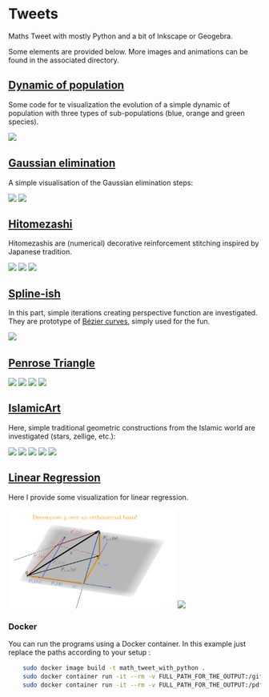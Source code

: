 # Tweets

Maths Tweet with mostly Python and a bit of Inkscape or Geogebra.

Some elements are provided below. More images and animations can be found in the associated directory. 

## [Dynamic of population](https://github.com/josephsalmon/Tweets/tree/master/MarkovChains/README.md)

Some code for te visualization the evolution of a simple dynamic of population with three types of sub-populations (blue, orange and green species).

[<img src="https://raw.github.com/josephsalmon/Tweets/master/MarkovChains/dynamic_pop.gif" height="200">]([https://github.com/josephsalmon/Tweets/tree/master/MarkovChains/README.md](https://github.com/josephsalmon/Tweets/tree/master/MarkovChains/README.md))

## [Gaussian elimination](https://github.com/josephsalmon/Tweets/tree/master/Pivot_Gauss_video/README.md)
A simple visualisation of the Gaussian elimination steps:

[<img src="https://raw.github.com/josephsalmon/Tweets/master/Pivot_Gauss_video/gauss_pivot_4figs.gif" height="200">]([https://github.com/josephsalmon/Tweets/tree/master/Pivot_Gauss_video/README.md](https://github.com/josephsalmon/Tweets/tree/master/Pivot_Gauss_video/README.md))
[<img src="https://raw.github.com/josephsalmon/Tweets/master/Pivot_Gauss_video/gauss_pivot.gif" height="200">]([https://github.com/josephsalmon/Tweets/tree/master/Pivot_Gauss_video/README.md](https://github.com/josephsalmon/Tweets/tree/master/Pivot_Gauss_video/README.md))


## [Hitomezashi](https://github.com/josephsalmon/Tweets/tree/master/Hitomezashi/README.md)

Hitomezashis are (numerical) decorative reinforcement stitching inspired by Japanese tradition.

[<img src="https://raw.github.com/josephsalmon/Tweets/master/Hitomezashi/svg/hitomezashi_mirror_cmap_viridis_pi_150_nq30.svg?sanitize=true" height="200">](https://github.com/josephsalmon/Tweets/tree/master/Hitomezashi/README.md)
[<img src="https://raw.github.com/josephsalmon/Tweets/master/Hitomezashi/svg/hitomezashi_cmap_twilight_sqrt2_150_nq30.svg?sanitize=true" height="200">](https://github.com/josephsalmon/Tweets/tree/master/Hitomezashi/README.md)
[<img src="https://raw.github.com/josephsalmon/Tweets/master/Hitomezashi/svg/hitomezashi_mirror_cmap_RdBu_exp_150_nq30.svg?sanitize=true" height="200">](https://github.com/josephsalmon/Tweets/tree/master/Hitomezashi/README.md)


## [Spline-ish](https://github.com/josephsalmon/Tweets/tree/master/Spline-ish/README.md)

In this part, simple iterations creating perspective function are investigated. They are prototype of [Bézier curves](https://en.wikipedia.org/wiki/B%C3%A9zier_curve), simply used for the fun.

[<img src="https://raw.github.com/josephsalmon/Tweets/master/Spline-ish/my_art/a_la_harris_007.svg?sanitize=true" height="200">](https://github.com/josephsalmon/Tweets/tree/master/Spline-ish/README.md)


##  [Penrose Triangle](https://github.com/josephsalmon/Tweets/tree/master/Weird-Triangle/README.md)

[<img src="https://raw.github.com/josephsalmon/Tweets/master/Weird-Triangle/svg/Weird-Triangle_simple.svg?sanitize=true" height="200">](https://github.com/josephsalmon/Tweets/tree/master/Weird-Triangle/README.md)
[<img src="https://raw.github.com/josephsalmon/Tweets/master/Weird-Triangle/svg/Weird-Triangle.svg?sanitize=true" height="200">](https://github.com/josephsalmon/Tweets/tree/master/Weird-Triangle/README.md)
[<img src="https://raw.github.com/josephsalmon/Tweets/master/Weird-Triangle/svg/Weird-Triangle_simple_nb.svg?sanitize=true" height="200">](https://github.com/josephsalmon/Tweets/tree/master/Weird-Triangle/README.md)
[<img src="https://raw.github.com/josephsalmon/Tweets/master/Weird-Triangle/svg/Weird-Triangles_nb.svg?sanitize=true" height="200">](https://github.com/josephsalmon/Tweets/tree/master/Weird-Triangle/README.md)

##  [IslamicArt](https://github.com/josephsalmon/Tweets/tree/master/IslamicArt/README.md)

Here, simple traditional geometric constructions from the Islamic world are investigated (stars, zellige, etc.):

[<img src="https://raw.github.com/josephsalmon/Tweets/master/IslamicArt/svg/zellige.svg?sanitize=true" height="200">](https://github.com/josephsalmon/Tweets/tree/master/IslamicArt/README.md)
[<img src="https://raw.github.com/josephsalmon/Tweets/master/IslamicArt/svg/zellige_color.svg?sanitize=true" height="200">](https://github.com/josephsalmon/Tweets/tree/master/IslamicArt/README.md)
[<img src="https://raw.github.com/josephsalmon/Tweets/master/IslamicArt/svg/Lotfallah_colored.svg?sanitize=true" height="200">](https://github.com/josephsalmon/Tweets/tree/master/IslamicArt/README.md)
[<img src="https://raw.github.com/josephsalmon/Tweets/master/IslamicArt/svg/Lotfallah_nb.svg?sanitize=true" height="200">](https://github.com/josephsalmon/Tweets/tree/master/IslamicArt/README.md)
[<img src="https://raw.github.com/josephsalmon/Tweets/master/IslamicArt/svg/ten_star_color_e.svg?sanitize=true" height="200">](https://github.com/josephsalmon/Tweets/tree/master/IslamicArt/README.md)

<!-- 
## [Central Limit Theorem (CLT)](https://github.com/josephsalmon/Tweets/tree/master/CLT)

Here, we investigate visually random walks connections to the CLT:

[<img src="https://raw.github.com/josephsalmon/Tweets/master/CLT/svg/TCL_readme.svg?sanitize=true" height="200">](https://github.com/josephsalmon/Tweets/tree/master/CLT/README.md) -->

## [Linear Regression](https://github.com/josephsalmon/Tweets/tree/master/LinearRegression)

Here I provide some visualization for linear regression.

[<img src="LinearRegression/images/Successive_regression_movie.png?sanitize=true" height="200">](https://github.com/josephsalmon/Tweets/tree/master/LinearRegression/README.md)
[<img src="LinearRegression/images/Successive_regression_movie.gif?sanitize=true" height="200">](https://github.com/josephsalmon/Tweets/tree/master/LinearRegression/README.md)


### Docker

You can run the programs using a Docker container. In this example just replace the paths according to your setup :

```bash
    sudo docker image build -t math_tweet_with_python .
    sudo docker container run -it --rm -v FULL_PATH_FOR_THE_OUTPUT:/gifs -v FULL_PATH_FOR_THIS_REPO:/code math_tweet_with_python python3 /code/Berhu_video/Beru_from_mathurin.py
    sudo docker container run -it --rm -v FULL_PATH_FOR_THE_OUTPUT:/pdf -v FULL_PATH_FOR_THE_OUTPUT:/svg -v FULL_PATH_FOR_THE_OUTPUT:/png -v FULL_PATH_FOR_THIS_REPO:/code math_tweet_with_python python3 /code/IslamicArt/ten_star.py
```
